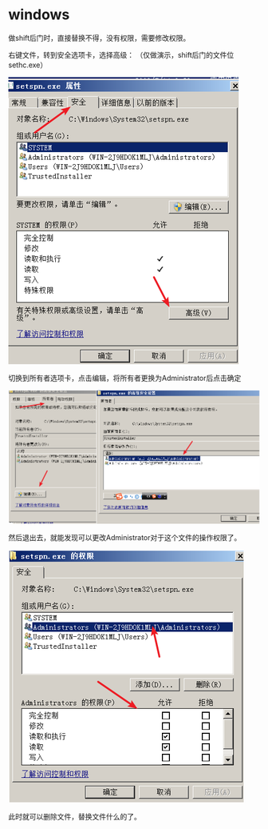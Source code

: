# windows

做shift后门时，直接替换不得，没有权限，需要修改权限。

右键文件，转到安全选项卡，选择高级：
（仅做演示，shift后门的文件位sethc.exe）

![](./windows/1.png)

切换到所有者选项卡，点击编辑，将所有者更换为Administrator后点击确定

![](./windows/2.png)

然后退出去，就能发现可以更改Administrator对于这个文件的操作权限了。

![](./windows/3.png)

此时就可以删除文件，替换文件什么的了。